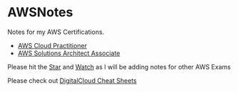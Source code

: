# AWSNotes
Notes for my AWS Certifications.
- [AWS Cloud Practitioner](/AWSNotes/CPP.html)
- [AWS Solutions Architect Associate](/AWSNotes/SAA.html)

Please hit the <!-- Place this tag where you want the button to render. -->
<a class="github-button" href="https://github.com/rishabkumar7/AWSNotes" data-icon="octicon-star" data-size="large" aria-label="Star rishabkumar7/AWSNotes on GitHub">Star</a> and <a class="github-button" href="https://github.com/rishabkumar7/AWSNotes/subscription" data-icon="octicon-eye" data-size="large" aria-label="Watch rishabkumar7/AWSNotes on GitHub">Watch</a> as I will be adding notes for other AWS Exams

Please check out [DigitalCloud Cheat Sheets](https://digitalcloud.training/certification-training/)
